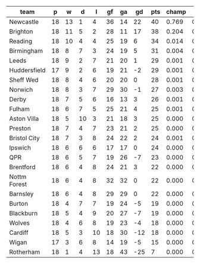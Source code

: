 |     team     | p  | w  | d  | l  | gf | ga | gd  | pts | champ | top2  | top3  | top4  |  5-7  | bot4  | bot3  | bot2  |
|--------------|----|----|----|----|----|----|-----|-----|-------|-------|-------|-------|-------|-------|-------|-------|
| Newcastle    | 18 | 13 |  1 |  4 | 36 | 14 |  22 |  40 | 0.769 | 0.962 | 0.989 | 0.996 | 0.004 | 0.000 | 0.000 | 0.000|
| Brighton     | 18 | 11 |  5 |  2 | 28 | 11 |  17 |  38 | 0.204 | 0.759 | 0.896 | 0.948 | 0.043 | 0.000 | 0.000 | 0.000|
| Reading      | 18 | 10 |  4 |  4 | 25 | 19 |   6 |  34 | 0.014 | 0.106 | 0.343 | 0.505 | 0.274 | 0.000 | 0.000 | 0.000|
| Birmingham   | 18 |  8 |  7 |  3 | 24 | 19 |   5 |  31 | 0.004 | 0.040 | 0.147 | 0.270 | 0.294 | 0.003 | 0.001 | 0.000|
| Leeds        | 18 |  9 |  2 |  7 | 21 | 20 |   1 |  29 | 0.001 | 0.013 | 0.061 | 0.131 | 0.232 | 0.013 | 0.006 | 0.002|
| Huddersfield | 17 |  9 |  2 |  6 | 19 | 21 |  -2 |  29 | 0.001 | 0.017 | 0.077 | 0.146 | 0.245 | 0.012 | 0.004 | 0.000|
| Sheff Wed    | 18 |  8 |  4 |  6 | 20 | 20 |   0 |  28 | 0.001 | 0.009 | 0.045 | 0.102 | 0.206 | 0.016 | 0.006 | 0.002|
| Norwich      | 18 |  8 |  3 |  7 | 29 | 30 |  -1 |  27 | 0.003 | 0.038 | 0.149 | 0.258 | 0.289 | 0.004 | 0.002 | 0.000|
| Derby        | 18 |  7 |  5 |  6 | 16 | 13 |   3 |  26 | 0.001 | 0.007 | 0.031 | 0.071 | 0.176 | 0.022 | 0.010 | 0.003|
| Fulham       | 18 |  6 |  7 |  5 | 25 | 21 |   4 |  25 | 0.001 | 0.022 | 0.107 | 0.209 | 0.271 | 0.005 | 0.002 | 0.000|
| Aston Villa  | 18 |  5 | 10 |  3 | 21 | 18 |   3 |  25 | 0.000 | 0.006 | 0.036 | 0.082 | 0.184 | 0.027 | 0.011 | 0.004|
| Preston      | 18 |  7 |  4 |  7 | 23 | 21 |   2 |  25 | 0.000 | 0.006 | 0.037 | 0.078 | 0.176 | 0.028 | 0.014 | 0.004|
| Bristol City | 18 |  7 |  3 |  8 | 24 | 22 |   2 |  24 | 0.001 | 0.008 | 0.039 | 0.086 | 0.191 | 0.023 | 0.011 | 0.003|
| Ipswich      | 18 |  6 |  6 |  6 | 17 | 17 |   0 |  24 | 0.000 | 0.001 | 0.006 | 0.019 | 0.063 | 0.101 | 0.050 | 0.016|
| QPR          | 18 |  6 |  5 |  7 | 19 | 26 |  -7 |  23 | 0.000 | 0.000 | 0.005 | 0.013 | 0.054 | 0.135 | 0.068 | 0.025|
| Brentford    | 18 |  6 |  4 |  8 | 24 | 21 |   3 |  22 | 0.000 | 0.002 | 0.009 | 0.020 | 0.073 | 0.099 | 0.052 | 0.017|
| Nottm Forest | 18 |  6 |  4 |  8 | 32 | 32 |   0 |  22 | 0.000 | 0.001 | 0.008 | 0.022 | 0.078 | 0.110 | 0.058 | 0.021|
| Barnsley     | 18 |  6 |  4 |  8 | 29 | 29 |   0 |  22 | 0.000 | 0.002 | 0.016 | 0.037 | 0.103 | 0.074 | 0.036 | 0.014|
| Burton       | 18 |  4 |  7 |  7 | 19 | 24 |  -5 |  19 | 0.000 | 0.000 | 0.001 | 0.003 | 0.019 | 0.318 | 0.199 | 0.087|
| Blackburn    | 18 |  5 |  4 |  9 | 20 | 27 |  -7 |  19 | 0.000 | 0.000 | 0.001 | 0.002 | 0.010 | 0.394 | 0.266 | 0.126|
| Wolves       | 18 |  4 |  6 |  8 | 19 | 23 |  -4 |  18 | 0.000 | 0.000 | 0.000 | 0.001 | 0.010 | 0.432 | 0.301 | 0.156|
| Cardiff      | 18 |  5 |  3 | 10 | 18 | 30 | -12 |  18 | 0.000 | 0.000 | 0.000 | 0.001 | 0.005 | 0.533 | 0.388 | 0.216|
| Wigan        | 17 |  3 |  6 |  8 | 14 | 19 |  -5 |  15 | 0.000 | 0.000 | 0.000 | 0.000 | 0.002 | 0.655 | 0.525 | 0.331|
| Rotherham    | 18 |  1 |  4 | 13 | 18 | 43 | -25 |   7 | 0.000 | 0.000 | 0.000 | 0.000 | 0.000 | 0.997 | 0.990 | 0.973|
